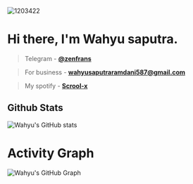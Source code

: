 ![1203422](https://user-images.githubusercontent.com/91831925/150810205-5dd7c064-ea2b-4e5b-bb4d-6a292855d098.jpg)


# **Hi there, I'm Wahyu saputra.**

> Telegram - **[@zenfrans](https://t.me/zenfrans)**

> For business - **wahyusaputraramdani587@gmail.com**

> My spotify - **[Scrool-x](https://open.spotify.com/user/316ps7xfvhwyjdsy5ugzhmfxhl74?si=8537cf7b43ad4811)**

## Github Stats
![Wahyu's GitHub stats](https://github-readme-stats.vercel.app/api?username=Wahyu213&show_icons=true&theme=synthwave)

# Activity Graph


![Wahyu's GitHub Graph](https://activity-graph.herokuapp.com/graph?username=Wahyu213&custom_title=My%20Graph&bg_color=241731&line=f20f80&color=f52f91&point=fdf5ea&hide_border=true&area=false&area_color=fdf5ea)
